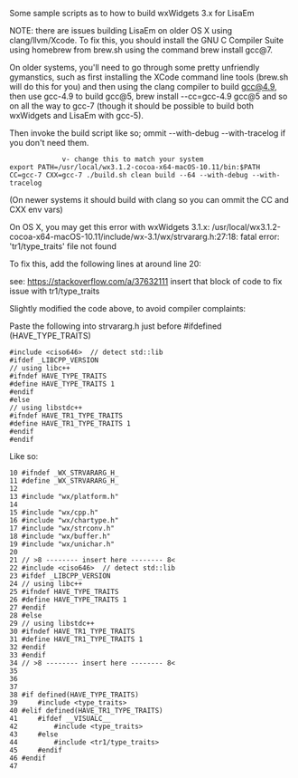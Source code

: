 Some sample scripts as to how to build wxWidgets 3.x for LisaEm

NOTE: there are issues building LisaEm on older OS X using clang/llvm/Xcode.
To fix this, you should install the GNU C Compiler Suite using homebrew from
brew.sh using the command brew install gcc@7.

On older systems, you'll need to go through some pretty unfriendly gymanstics,
such as first installing the XCode command line tools (brew.sh will do this for you)
and then using the clang compiler to build gcc@4.9, then use gcc-4.9 to build gcc@5,
brew install --cc=gcc-4.9 gcc@5 
and so on all the way to gcc-7 (though it should be possible to build both wxWidgets
and LisaEm with gcc-5).

Then invoke the build script like so; ommit --with-debug --with-tracelog if you don't
need them.

                 v- change this to match your system
    export PATH=/usr/local/wx3.1.2-cocoa-x64-macOS-10.11/bin:$PATH
    CC=gcc-7 CXX=gcc-7 ./build.sh clean build --64 --with-debug --with-tracelog

(On newer systems it should build with clang so you can ommit the CC and CXX env vars)

On OS X, you may get this error with wxWidgets 3.1.x:
/usr/local/wx3.1.2-cocoa-x64-macOS-10.11/include/wx-3.1/wx/strvararg.h:27:18: fatal error: 'tr1/type_traits' file not found

To fix this, add the following lines at around line 20:

see: https://stackoverflow.com/a/37632111
insert that block of code to fix issue with tr1/type_traits

Slightly modified the code above, to avoid compiler complaints:

Paste the following into strvararg.h just before #ifdefined (HAVE_TYPE_TRAITS)

    #include <ciso646>  // detect std::lib
    #ifdef _LIBCPP_VERSION
    // using libc++
    #ifndef HAVE_TYPE_TRAITS
    #define HAVE_TYPE_TRAITS 1
    #endif
    #else
    // using libstdc++
    #ifndef HAVE_TR1_TYPE_TRAITS
    #define HAVE_TR1_TYPE_TRAITS 1
    #endif
    #endif


Like so:

    10 #ifndef _WX_STRVARARG_H_
    11 #define _WX_STRVARARG_H_
    12 
    13 #include "wx/platform.h"
    14 
    15 #include "wx/cpp.h"
    16 #include "wx/chartype.h"
    17 #include "wx/strconv.h"
    18 #include "wx/buffer.h"
    19 #include "wx/unichar.h"
    20 
    21 // >8 -------- insert here -------- 8<
    22 #include <ciso646>  // detect std::lib
    23 #ifdef _LIBCPP_VERSION
    24 // using libc++
    25 #ifndef HAVE_TYPE_TRAITS
    26 #define HAVE_TYPE_TRAITS 1
    27 #endif
    28 #else
    29 // using libstdc++
    30 #ifndef HAVE_TR1_TYPE_TRAITS
    31 #define HAVE_TR1_TYPE_TRAITS 1
    32 #endif
    33 #endif
    34 // >8 -------- insert here -------- 8<
    35 
    36 
    37 
    38 #if defined(HAVE_TYPE_TRAITS)
    39     #include <type_traits>
    40 #elif defined(HAVE_TR1_TYPE_TRAITS)
    41     #ifdef __VISUALC__
    42         #include <type_traits>
    43     #else
    44         #include <tr1/type_traits>
    45     #endif
    46 #endif
    47 

